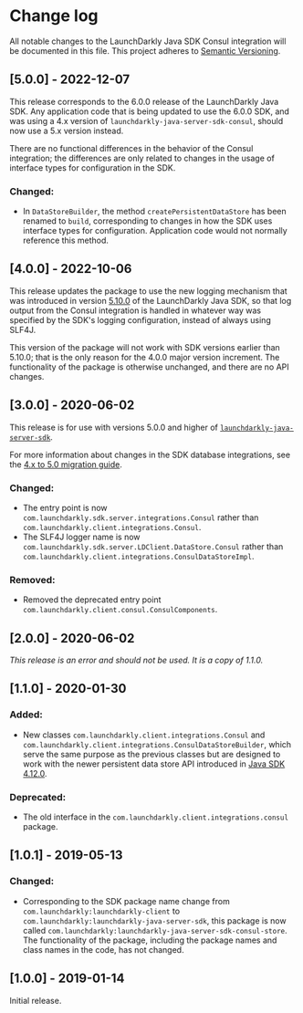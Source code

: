 # Change log

All notable changes to the LaunchDarkly Java SDK Consul integration will be documented in this file. This project adheres to [Semantic Versioning](http://semver.org).

## [5.0.0] - 2022-12-07
This release corresponds to the 6.0.0 release of the LaunchDarkly Java SDK. Any application code that is being updated to use the 6.0.0 SDK, and was using a 4.x version of `launchdarkly-java-server-sdk-consul`, should now use a 5.x version instead.

There are no functional differences in the behavior of the Consul integration; the differences are only related to changes in the usage of interface types for configuration in the SDK.

### Changed:
- In `DataStoreBuilder`, the method `createPersistentDataStore` has been renamed to `build`, corresponding to changes in how the SDK uses interface types for configuration. Application code would not normally reference this method.

## [4.0.0] - 2022-10-06
This release updates the package to use the new logging mechanism that was introduced in version [5.10.0](https://github.com/launchdarkly/java-server-sdk/releases/tag/5.10.0) of the LaunchDarkly Java SDK, so that log output from the Consul integration is handled in whatever way was specified by the SDK's logging configuration, instead of always using SLF4J.

This version of the package will not work with SDK versions earlier than 5.10.0; that is the only reason for the 4.0.0 major version increment. The functionality of the package is otherwise unchanged, and there are no API changes.

## [3.0.0] - 2020-06-02
This release is for use with versions 5.0.0 and higher of [`launchdarkly-java-server-sdk`](https://github.com/launchdarkly/java-server-sdk).

For more information about changes in the SDK database integrations, see the [4.x to 5.0 migration guide](https://docs-stg.launchdarkly.com/252/sdk/server-side/java/migration-4-to-5/).

### Changed:
- The entry point is now `com.launchdarkly.sdk.server.integrations.Consul` rather than `com.launchdarkly.client.integrations.Consul`.
- The SLF4J logger name is now `com.launchdarkly.sdk.server.LDClient.DataStore.Consul` rather than `com.launchdarkly.client.integrations.ConsulDataStoreImpl`.

### Removed:
- Removed the deprecated entry point `com.launchdarkly.client.consul.ConsulComponents`.


## [2.0.0] - 2020-06-02
_This release is an error and should not be used. It is a copy of 1.1.0._

## [1.1.0] - 2020-01-30
### Added:
- New classes `com.launchdarkly.client.integrations.Consul` and `com.launchdarkly.client.integrations.ConsulDataStoreBuilder`, which serve the same purpose as the previous classes but are designed to work with the newer persistent data store API introduced in [Java SDK 4.12.0](https://github.com/launchdarkly/java-server-sdk/releases/tag/4.12.0).

### Deprecated:
- The old interface in the `com.launchdarkly.client.integrations.consul` package.

## [1.0.1] - 2019-05-13
### Changed:
- Corresponding to the SDK package name change from `com.launchdarkly:launchdarkly-client` to `com.launchdarkly:launchdarkly-java-server-sdk`, this package is now called `com.launchdarkly:launchdarkly-java-server-sdk-consul-store`. The functionality of the package, including the package names and class names in the code, has not changed.

## [1.0.0] - 2019-01-14

Initial release.
